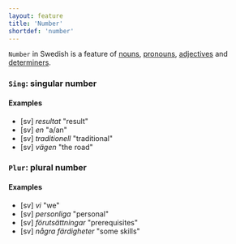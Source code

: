 ```yaml
---
layout: feature
title: 'Number'
shortdef: 'number'
---
```


`Number` in Swedish is a feature of [nouns](sv-pos/NOUN), [pronouns](sv-pos/PRON), [adjectives](sv-pos/ADJ) and [determiners](sv-pos/DET).

### `Sing`: singular number

#### Examples

* [sv] _resultat_ "result"
* [sv] _en_ "a/an"
* [sv] _traditionell_ "traditional"
* [sv] _vägen_ "the road"

### `Plur`: plural number

#### Examples

* [sv] _vi_ "we"
* [sv] _personliga_ "personal"
* [sv] _förutsättningar_ "prerequisites"
* [sv] _några färdigheter_ "some skills"

<!-- Interlanguage links updated Út zář 29 20:23:09 CEST 2020 -->
